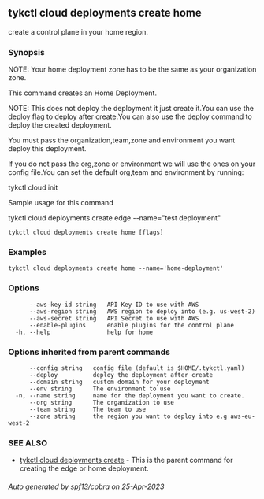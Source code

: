 ## tykctl cloud deployments create home

create a control plane in your home region.

### Synopsis

 
NOTE: Your home deployment zone has to be the same as your organization zone.

This command creates an Home Deployment.

NOTE: This does not deploy the deployment it just create it.You can use the deploy flag to deploy after create.You can also use the deploy command to deploy the created deployment.

You must pass the organization,team,zone and environment you want deploy this deployment.

If you do not pass the org,zone or environment we will use the ones on your config file.You can set the default org,team and environment by running:

tykctl cloud init

Sample usage for this command

tykctl cloud deployments create edge --name="test deployment"


```
tykctl cloud deployments create home [flags]
```

### Examples

```
tykctl cloud deployments create home --name='home-deployment'
```

### Options

```
      --aws-key-id string   API Key ID to use with AWS
      --aws-region string   AWS region to deploy into (e.g. us-west-2)
      --aws-secret string   API Secret to use with AWS
      --enable-plugins      enable plugins for the control plane
  -h, --help                help for home
```

### Options inherited from parent commands

```
      --config string   config file (default is $HOME/.tykctl.yaml)
      --deploy          deploy the deployment after create
      --domain string   custom domain for your deployment
      --env string      The environment to use
  -n, --name string     name for the deployment you want to create.
      --org string      The organization to use
      --team string     The team to use
      --zone string     the region you want to deploy into e.g aws-eu-west-2
```

### SEE ALSO

* [tykctl cloud deployments create](tykctl_cloud_deployments_create.md)	 - This is the parent command for creating the edge or home deployment.

###### Auto generated by spf13/cobra on 25-Apr-2023
